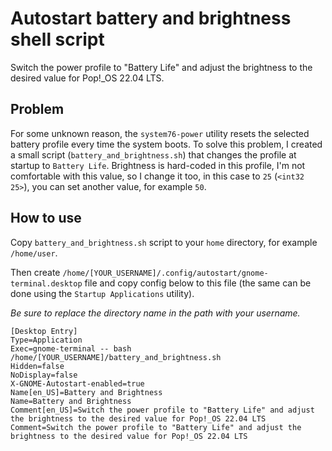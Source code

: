 # Autostart battery and brightness shell script

Switch the power profile to "Battery Life" and adjust the brightness to the desired value for Pop!_OS 22.04 LTS.

## Problem

For some unknown reason, the `system76-power` utility resets the selected battery profile every time the system boots. To solve this problem, I created a small script (`battery_and_brightness.sh`) that changes the profile at startup to `Battery Life`. Brightness is hard-coded in this profile, I'm not comfortable with this value, so I change it too, in this case to `25` (`<int32 25>`), you can set another value, for example `50`.


## How to use

Copy `battery_and_brightness.sh` script to your `home` directory, for example `/home/user`.

Then create `/home/[YOUR_USERNAME]/.config/autostart/gnome-terminal.desktop` file and copy config below to this file (the same can be done using the `Startup Applications` utility).

*Be sure to replace the directory name in the path with your username.*

```
[Desktop Entry]
Type=Application
Exec=gnome-terminal -- bash /home/[YOUR_USERNAME]/battery_and_brightness.sh
Hidden=false
NoDisplay=false
X-GNOME-Autostart-enabled=true
Name[en_US]=Battery and Brightness
Name=Battery and Brightness
Comment[en_US]=Switch the power profile to "Battery Life" and adjust the brightness to the desired value for Pop!_OS 22.04 LTS
Comment=Switch the power profile to "Battery Life" and adjust the brightness to the desired value for Pop!_OS 22.04 LTS
```
